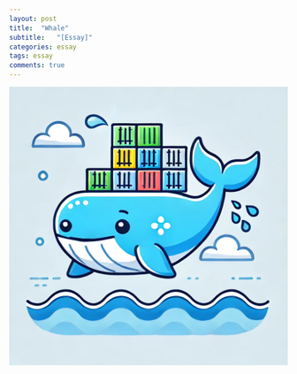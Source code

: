 ```yaml
---
layout: post
title:  "Whale"
subtitle:   "[Essay]"
categories: essay
tags: essay
comments: true
---
```


[![w](/assets/img/2025/w.png)]()

<br>
